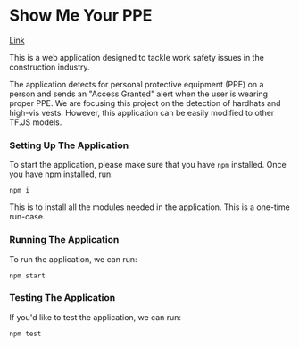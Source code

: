# Show Me Your PPE
[Link](https://show-me-your-ppe.web.app/)

This is a web application designed to tackle work safety issues in the construction industry. 

The application detects for personal protective equipment (PPE) on a person and sends an "Access Granted" alert when the user is wearing proper PPE. We are focusing this project on the detection of hardhats and high-vis vests. However, this application can be easily modified to other TF.JS models.


### Setting Up The Application
To start the application, please make sure that you have `npm` installed. Once you have npm installed, run:

`npm i`

This is to install all the modules needed in the application. This is a one-time run-case.


### Running The Application

To run the application, we can run:

`npm start`


### Testing The Application

If you'd like to test the application, we can run:

`npm test`
